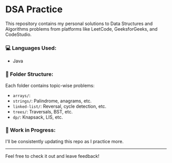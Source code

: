 # DSA Practice

This repository contains my personal solutions to Data Structures and Algorithms problems from platforms like LeetCode, GeeksforGeeks, and CodeStudio.

### 💻 Languages Used:
- Java

### 📁 Folder Structure:
Each folder contains topic-wise problems:
- `arrays/`: 
- `strings/`: Palindrome, anagrams, etc.
- `linked-list/`: Reversal, cycle detection, etc.
- `trees/`: Traversals, BST, etc.
- `dp/`: Knapsack, LIS, etc.

### 🔁 Work in Progress:
I'll be consistently updating this repo as I practice more.

---

Feel free to check it out and leave feedback!
